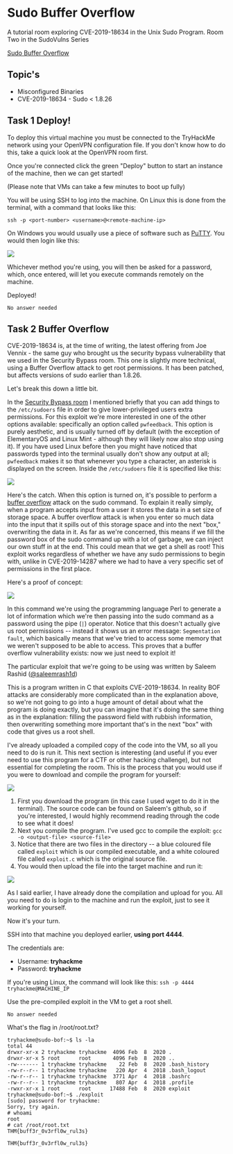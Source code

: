 # Sudo Buffer Overflow

A tutorial room exploring CVE-2019-18634 in the Unix Sudo Program. Room Two in the SudoVulns Series

[Sudo Buffer Overflow](https://tryhackme.com/room/sudovulnsbof)

## Topic's

* Misconfigured Binaries
* CVE-2019-18634 - Sudo < 1.8.26

## Task 1 Deploy!

To deploy this virtual machine you must be connected to the TryHackMe network using your OpenVPN configuration file. If you don't know how to do this, take a quick look at the OpenVPN room first.

Once you're connected click the green "Deploy" button to start an instance of the machine, then we can get started!

(Please note that VMs can take a few minutes to boot up fully)

You will be using SSH to log into the machine. On Linux this is done from the terminal, with a command that looks like this:

`ssh -p <port-number> <username>@<remote-machine-ip>`

On Windows you would usually use a piece of software such as [PuTTY](https://putty.org/). You would then login like this:

![](https://muirlandoracle.co.uk/wp-content/uploads/2020/02/PuTTY-Login-Demo-1.png)

Whichever method you're using, you will then be asked for a password, which, once entered, will let you execute commands remotely on the machine.

Deployed!

`No answer needed`

## Task 2 Buffer Overflow

CVE-2019-18634 is, at the time of writing, the latest offering from Joe Vennix - the same guy who brought us the security bypass vulnerability that we used in the Security Bypass room. This one is slightly more technical, using a Buffer Overflow attack to get root permissions. It has been patched, but affects versions of sudo earlier than 1.8.26.

Let's break this down a little bit.

In the [Security Bypass room](https://tryhackme.com/room/sudovulnsbypass) I mentioned briefly that you can add things to the `/etc/sudoers` file in order to give lower-privileged users extra permissions. For this exploit we're more interested in one of the other options available: specifically an option called `pwfeedback`. This option is purely aesthetic, and is usually turned off by default (with the exception of ElementaryOS and Linux Mint - although they will likely now also stop using it). If you have used Linux before then you might have noticed that passwords typed into the terminal usually don't show any output at all; `pwfeedback` makes it so that whenever you type a character, an asterisk is displayed on the screen. Inside the `/etc/sudoers` file it is specified like this:

![](https://muirlandoracle.co.uk/wp-content/uploads/2020/02/pwfeedback-demo.png)

Here's the catch. When this option is turned on, it's possible to perform a [buffer overflow](https://tryhackme.com/room/bof1) attack on the sudo command. To explain it really simply, when a program accepts input from a user it stores the data in a set size of storage space. A buffer overflow attack is when you enter so much data into the input that it spills out of this storage space and into the next "box," overwriting the data in it. As far as we're concerned, this means if we fill the password box of the sudo command up with a lot of garbage, we can inject our own stuff in at the end. This could mean that we get a shell as root! This exploit works regardless of whether we have any sudo permissions to begin with, unlike in CVE-2019-14287 where we had to have a very specific set of permissions in the first place.

Here's a proof of concept:

![](https://muirlandoracle.co.uk/wp-content/uploads/2020/02/capture-1.png)

In this command we're using the programming language Perl to generate a lot of information which we're then passing into the sudo command as a password using the pipe (`|`) operator. Notice that this doesn't actually give us root permissions -- instead it shows us an error message: `Segmentation fault`, which basically means that we've tried to access some memory that we weren't supposed to be able to access. This proves that a buffer overflow vulnerability exists: now we just need to exploit it!

The particular exploit that we're going to be using was written by Saleem Rashid ([@saleemrash1d](https://twitter.com/saleemrash1d))

This is a program written in C that exploits CVE-2019-18634. In reality BOF attacks are considerably more complicated than in the explanation above, so we're not going to go into a huge amount of detail about what the program is doing exactly, but you can imagine that it's doing the same thing as in the explanation: filling the password field with rubbish information, then overwriting something more important that's in the next "box" with code that gives us a root shell.

I've already uploaded a compiled copy of the code into the VM, so all you need to do is run it. This next section is interesting (and useful if you ever need to use this program for a CTF or other hacking challenge), but not essential for completing the room. This is the process that you would use if you were to download and compile the program for yourself:

![](https://muirlandoracle.co.uk/wp-content/uploads/2020/02/Compiling-CVE-2019-18634.png)

1. First you download the program (in this case I used wget to do it in the terminal). The source code can be found on Saleem's github, so if you're interested, I would highly recommend reading through the code to see what it does!
2. Next you compile the program. I've used gcc to compile the exploit: `gcc -o <output-file> <source-file>`
3. Notice that there are two files in the directory -- a blue coloured file called `exploit` which is our compiled executable, and a white coloured file called `exploit.c` which is the original source file.
4. You would then upload the file into the target machine and run it:

![](https://muirlandoracle.co.uk/wp-content/uploads/2020/02/CVE-2019-18634-Demo-1.png)

As I said earlier, I have already done the compilation and upload for you. All you need to do is login to the machine and run the exploit, just to see it working for yourself.

Now it's your turn.

SSH into that machine you deployed earlier, **using port 4444**.

The credentials are:

* Username: **tryhackme**
* Password: **tryhackme**

If you're using Linux, the command will look like this: `ssh -p 4444 tryhackme@MACHINE_IP`

Use the pre-compiled exploit in the VM to get a root shell.

`No answer needed`

What's the flag in /root/root.txt?

```
tryhackme@sudo-bof:~$ ls -la
total 44
drwxr-xr-x 2 tryhackme tryhackme  4096 Feb  8  2020 .
drwxr-xr-x 5 root      root       4096 Feb  8  2020 ..
-rw------- 1 tryhackme tryhackme    22 Feb  8  2020 .bash_history
-rw-r--r-- 1 tryhackme tryhackme   220 Apr  4  2018 .bash_logout
-rw-r--r-- 1 tryhackme tryhackme  3771 Apr  4  2018 .bashrc
-rw-r--r-- 1 tryhackme tryhackme   807 Apr  4  2018 .profile
-rwxr-xr-x 1 root      root      17488 Feb  8  2020 exploit
tryhackme@sudo-bof:~$ ./exploit 
[sudo] password for tryhackme: 
Sorry, try again.
# whoami
root
# cat /root/root.txt
THM{buff3r_0v3rfl0w_rul3s}
```

`THM{buff3r_0v3rfl0w_rul3s}`
